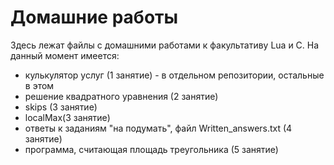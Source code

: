 # Домашние работы
Здесь лежат файлы с домашними работами к факультативу Lua и C. На данный момент имеется:
- кулькулятор услуг (1 занятие) - в отдельном репозитории, остальные в этом
- решение квадратного уравнения (2 занятие)
- skips (3 занятие)
- localMax(3 занятие)
- ответы к заданиям "на подумать", файл Written_answers.txt (4 занятие)
- программа, считающая площадь треугольника (5 занятие)